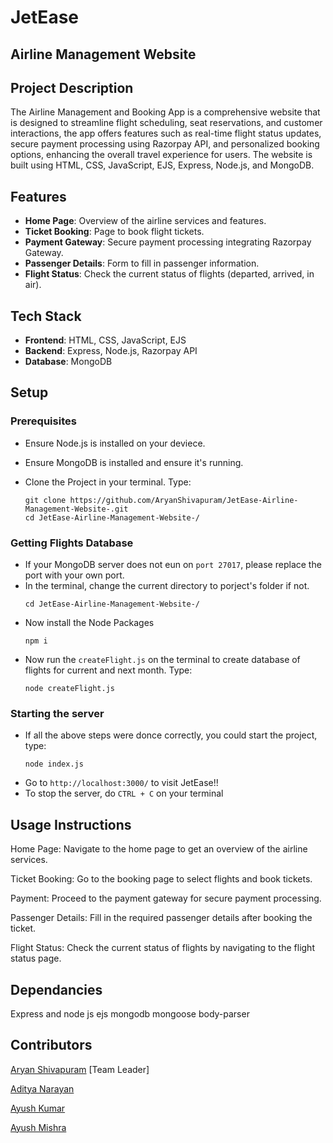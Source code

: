 # JetEase
## Airline Management Website

## Project Description
The Airline Management and Booking App is a comprehensive website that is designed to streamline flight scheduling, seat reservations, and customer interactions, the app offers features such as real-time flight status updates, secure payment processing using Razorpay API, and personalized booking options, enhancing the overall travel experience for users. The website is built using HTML, CSS, JavaScript, EJS, Express, Node.js, and MongoDB.

## Features
- **Home Page**: Overview of the airline services and features.
- **Ticket Booking**: Page to book flight tickets.
- **Payment Gateway**: Secure payment processing  integrating Razorpay Gateway.
- **Passenger Details**: Form to fill in passenger information.
- **Flight Status**: Check the current status of flights (departed, arrived, in air).

## Tech Stack

- **Frontend**: HTML, CSS, JavaScript, EJS
- **Backend**: Express, Node.js, Razorpay API
- **Database**: MongoDB

## Setup

### Prerequisites

- Ensure Node.js is installed on your deviece.
- Ensure MongoDB is installed and ensure it's running.
- Clone the Project in your terminal. Type:
  
  ```
  git clone https://github.com/AryanShivapuram/JetEase-Airline-Management-Website-.git
  cd JetEase-Airline-Management-Website-/
  ```
  
### Getting Flights Database

- If your MongoDB server does not eun on `port 27017`, please replace the port with your own port.
- In the terminal, change the current directory to porject's folder if not.
  ```
  cd JetEase-Airline-Management-Website-/
  ```
- Now install the Node Packages
  ```
  npm i
  ```
- Now run the `createFlight.js` on the terminal to create database of flights for current and next month. Type:
  ```
  node createFlight.js
  ```
### Starting the server

- If all the above steps were donce correctly, you could start the project, type:
  ```
  node index.js
  ```
- Go to `http://localhost:3000/` to visit JetEase!!
- To stop the server, do `CTRL + C` on your terminal

## Usage Instructions

Home Page: Navigate to the home page to get an overview of the airline services.

Ticket Booking: Go to the booking page to select flights and book tickets.

Payment: Proceed to the payment gateway for secure payment processing.

Passenger Details: Fill in the required passenger details after booking the ticket.

Flight Status: Check the current status of flights by navigating to the flight status page.

## Dependancies

Express and node js
ejs
mongodb
mongoose
body-parser

## Contributors
[Aryan Shivapuram](https://www.linkedin.com/in/aryan-shivapuram-341638257/)  [Team Leader] 

[Aditya Narayan](https://www.linkedin.com/in/aditya-narayan-a02493256/)

[Ayush Kumar](https://www.linkedin.com/in/ayush-kumar-235344254/)

[Ayush Mishra](https://www.linkedin.com/in/urayush-mishra/)


